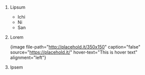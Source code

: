 1.  Lipsum

    *   Ichi
    *   Ni
    *   San

2.  Lorem

    {image file-path="http://placehold.it/350x150" caption="false" source="https://placehold.it/" hover-text="This is hover text" alignment="left"}

3.  Ipsem
